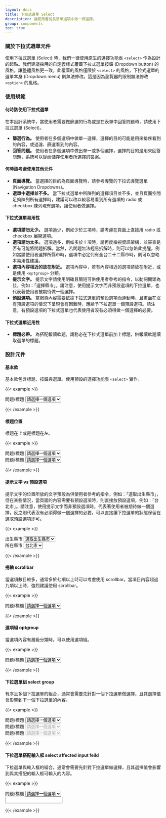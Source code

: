 ```yaml
---
layout: docs
title: 下拉式選單 Select
description: 讓使用者從長清單選項中做一個選擇。
group: components
toc: true
---
```


### 關於下拉式選單元件

使用下拉式選單 (Select) 時，我們一律使用原生的選擇功能表 `<select>` 作為設計的起點。我們建議採用的自定義樣式覆蓋下拉式選單按鈕 (Dropdown button) 的風格，讓整體風格更一致。此覆蓋的風格僅限於 `<select>` 的風格，下拉式選單的選單本身 (Dropdown menu) 則無法修改。這是因為瀏覽器的限制無法修改 `<option>` 的風格。

### 使用規範

#### 何時該使用下拉式選單

在本設計系統中，當使用者需要做篩選的行為或是在表單中回答問題時，請使用下拉式選單 (Select)。

- **篩選行為。** 使用者在多個選項中做單一選擇，選擇的目的可能是用來排序看到的內容，或過濾、篩選看到的內容。
- **回答問題。** 使用者在多個選項中做出單一或多個選擇，選擇的目的是用來回答問題，系統可以從而儲存使用者所選擇的答案。

#### 何時該考慮使用其他元件
- **頁面導覽。** 當選擇的目的為頁面導覽時，請參考導覽的下拉式導覽選單 (Navigation Dropdowns)。
- **選單中選擇並不多。** 當下拉式選單中所陳列的選擇項目並不多，並且頁面空間足夠陳列所有選擇時，建議可以改以較容易看到所有選項的 radio 或 checkbox 陳列現有選項，讓使用者做選擇。

#### 下拉式選單易用性

- **選項請勿太少。** 選項過少，例如少於三項時，請考慮在頁面上直接用 radio 或 checkbox 展開選項。
- **選項請勿太多。** 選項過多，例如多於十項時，請再度檢視資訊架構，並審查是否有可能將問題拆解。當然，若問題無法輕易拆解時，則可以忽略此提醒。例如當請使用者選擇所縣市時，選項中必定列有全台二十二縣市時，則可以忽略本易用性建議。
- **選項內容相近的放在附近。** 選項內容中，若有內容相近的選項請放在附近，或是使用 `<optgroup>` 分類。
- **提示文字。** 提示文字請使用明確且簡短可供使用者參考的指令，以動詞開頭為佳，例如：「選擇縣市」。請注意，使用提示文字而非預設選項的下拉選單，也代表著使用者被期待做一個選擇。
- **預設選項。** 當網頁內容需要依據下拉式選單的預設選項而連動時，且畫面在沒有預設選項的情況下呈現會有困難時，應給予下拉選單一個預設選項。請注意，有預設選項的下拉式選單也代表使用者沒有必須得做一個選擇的必要。

#### 下拉式選單近用性
- **標題必帶。** 為搭配報讀軟題，請務必在下拉式選單前加上標題，供報讀軟題讀取選單的標題。

### 設計元件

#### 基本款

基本款包含標題、按鈕與選單。使用預設的選擇功能表 `<select>` 實作。

{{< example >}}

<div class="row d-flex justify-content-center">
  <div class="col-md-4">
    <label for="example1" class="form-label h6">問題/標題</label>
    <select class="select" id="example1" aria-label="example1">
      <option class="option" selected>請選擇一個選項</option>
      <option class="option" value="1">選項一</option>
      <option class="option" value="2">選項二</option>
      <option class="option" value="3">選項三</option>
    </select>
  </div>
</div>

{{< /example >}}

#### 標題位置

標題在上或是標題在左。

{{< example >}}

<div class="row d-flex justify-content-center">
  <div class="col-md-4">
    <label for="example2" class="form-label h6">問題/標題</label>
    <select class="select" id="example2" aria-label="example2">
      <option class="option" selected>請選擇一個選項</option>
      <option class="option" value="1">選項一</option>
      <option class="option" value="2">選項二</option>
      <option class="option" value="3">選項三</option>
    </select>
  </div>
  <div class="col-md-4">
    <div class="d-flex align-items-center">
      <label for="example3" class="horizontal-label">問題/標題</label>
      <select class="select" id="example3" aria-label="example3">
        <option class="option" selected>請選擇一個選項</option>
        <option class="option" value="1">選項一</option>
        <option class="option" value="2">選項二</option>
        <option class="option" value="3">選項三</option>
      </select>
    </div>
  </div>
</div>

{{< /example >}}

#### 提示文字 vs 預設選項

提示文字的位置所放的文字預設為供使用者參考的指令，例如：「選取出生縣市」，但在某些情況，當頁面的內容需要有預設選項時，則直接放預設選項，例如：「台北市」。請注意，使用提示文字而非預設選項時，代表著使用者被期待做一個選擇，反之則代表沒有必須得做一個選擇的必要，可以直接讓下拉選單的狀態保留在選取預設選項即可。

{{< example >}}

<div class="row d-flex justify-content-center">
  <div class="col-md-4">
    <label for="example4" class="form-label h6">出生縣市</label>
    <select class="select" id="example4" aria-label="example4">
      <option class="option" selected>選取出生縣市</option>
      <option class="option" value="1">台北市</option>
      <option class="option" value="2">新北市</option>
      <option class="option" value="3">高雄市</option>
    </select>
  </div>
  <div class="col-md-4">
      <label for="example5" class="form-label h6">所在縣市</label>
      <select class="select" id="example5" aria-label="example5">
        <option class="option" value="1">台北市</option>
        <option class="option" value="2">新北市</option>
        <option class="option" value="3">高雄市</option>
      </select>
  </div>
</div>

{{< /example >}}

#### 捲軸 scrollbar

當選項數目較多，通常多於七項以上時可以考慮使用 scrollbar。當項目內容超過九項以上時，強烈建議使用 scrollbar。

{{< example >}}

<div class="row d-flex justify-content-center">
  <div class="col-md-4">
    <label for="example6" class="form-label h6">問題/標題</label>
    <select class="select" id="example6" aria-label="example6">
      <option class="option" selected>請選擇一個選項</option>
      <option class="option" value="1">選項一</option>
      <option class="option" value="2">選項二</option>
      <option class="option" value="3">選項三</option>
      <option class="option" value="4">選項四</option>
      <option class="option" value="5">選項五</option>
      <option class="option" value="6">選項六</option>
      <option class="option" value="7">選項七</option>
              <option class="option" value="1">選項一</option>
      <option class="option" value="2">選項二</option>
      <option class="option" value="3">選項三</option>
      <option class="option" value="4">選項四</option>
      <option class="option" value="5">選項五</option>
      <option class="option" value="6">選項六</option>
      <option class="option" value="7">選項七</option>
              <option class="option" value="1">選項一</option>
      <option class="option" value="2">選項二</option>
      <option class="option" value="3">選項三</option>
      <option class="option" value="4">選項四</option>
      <option class="option" value="5">選項五</option>
      <option class="option" value="6">選項六</option>
      <option class="option" value="7">選項七</option>
    </select>
  </div>
</div>

{{< /example >}}

#### 選項組 optgroup

當選項內容有層級分類時，可以使用選項組。

{{< example >}}

<div class="row d-flex justify-content-center">
  <div class="col-md-4">
    <label for="example7" class="form-label h6">問題/標題</label>
    <select class="select" id="example7" aria-label="example7">
      <option class="option" selected>請選擇一個選項</option>
      <optgroup class="optgroup" label="分類一">
        <option class="option" value="1">選項一</option>
        <option class="option" value="2">選項二</option>
        <option class="option" value="3">選項三</option>
        <option class="option" value="4">選項四</option>
      </optgroup>
      <optgroup class="optgroup" label="分類二">
        <option class="option" value="5">選項一</option>
        <option class="option" value="6">選項二</option>
        <option class="option" value="7">選項三</option>
        <option class="option" value="8">選項四</option>
      </optgroup>
    </select>
  </div>
</div>

{{< /example >}}

#### 下拉選單組 select group

有序且多個下拉選單的組合，通常會需要先針對一個下拉選單做選擇，且其選擇值會影響到下一個下拉選單的內容。

{{< example >}}

<div class="row d-flex justify-content-center">
  <div class="col-md-4">
    <label for="example8" class="form-label h6">問題/標題</label>
    <select class="select" id="example8" aria-label="example8" onchange="ShowSelect2()">
      <option class="option" value="0" selected>請選擇一個選項</option>
      <option class="option" value="1">選項一</option>
      <option class="option" value="2">選項二</option>
      <option class="option" value="3">選項三</option>
    </select>
  </div>
  <div class="col-md-4">
    <label for="example9" class="form-label h6">問題/標題</label>
    <select class="select" id="example9" aria-label="example9" disabled onchange="ShowSelect3()">
      <option class="option" value="0" selected>請選擇一個選項</option>
      <option class="option" value="1">選項一</option>
      <option class="option" value="2">選項二</option>
      <option class="option" value="3">選項三</option>
    </select>
  </div>
  <div class="col-md-4">
    <label for="example10" class="form-label h6">問題/標題</label>
    <select class="select" id="example10" aria-label="example10" disabled>
      <option class="option" value="0" selected>請選擇一個選項</option>
      <option class="option" value="1">選項一</option>
      <option class="option" value="2">選項二</option>
      <option class="option" value="3">選項三</option>
    </select>
  </div>
</div>

<script>
  const ShowSelect2 = () => {
    document.getElementById("example8").value !== '0' ? document.getElementById("example9").disabled = false : document.getElementById("example9").disabled = true; document.getElementById("example9").value = '0'; document.getElementById("example10").disabled = true; document.getElementById("example10").value = '0'
  }

  const ShowSelect3 = () => {
    document.getElementById("example9").value !== '0' ? document.getElementById("example10").disabled = false : document.getElementById("example10").disabled = true; document.getElementById("example10").value = '0'
  }
</script>

{{< /example >}}

#### 下拉選單搭配輸入框 select affected input feild

下拉選單與輸入框的組合，通常會需要先針對下拉選單做選擇，且其選擇值會影響到與其搭配的輸入框可輸入的內容。

{{< example >}}

<div class="row d-flex justify-content-center">
  <div class="col-12 d-flex flex-row">
  <div>
    <label for="example11" class="form-label h6">問題/標題</label>
    <select class="select" id="example11" aria-label="example11">
      <option class="option" selected>請選擇一個選項</option>
      <option class="option" value="1">選項一</option>
      <option class="option" value="2">選項二</option>
      <option class="option" value="3">選項三</option>
    </select>
    </div>
    <div class="d-flex align-items-end">
      <input type="text" class="form-control" id="exampleFormControlInput1" placeholder="">
    </div>
  </div>
</div>

{{< /example >}}
